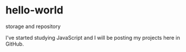 # hello-world
storage and repository


I've started studying JavaScript and I will be posting my projects here in GitHub.

